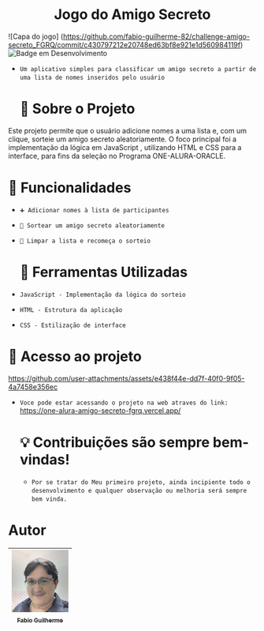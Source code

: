 <h1 align=center>Jogo do Amigo Secreto</h1>

![Capa do jogo] (https://github.com/fabio-guilherme-82/challenge-amigo-secreto_FGRQ/commit/c430797212e20748ed63bf8e921e1d560984119f)
![Badge em Desenvolvimento](http://img.shields.io/static/v1?label=STATUS&message=EM%20DESENVOLVIMENTO&color=GREEN&style=for-the-badge)

- `Um aplicativo simples para classificar um amigo secreto a partir de uma lista de nomes inseridos pelo usuário`

  # :pushpin: Sobre o Projeto
Este projeto permite que o usuário adicione nomes a uma lista e, com um clique, sorteie um amigo secreto aleatoriamente.
O foco principal foi a implementação da lógica em JavaScript , utilizando HTML e CSS para a interface, para fins da seleção no Programa ONE-ALURA-ORACLE.
# :rocket: Funcionalidades

- `➕ Adicionar nomes à lista de participantes`
- `🎲 Sortear um amigo secreto aleatoriamente`
- `🔄 Limpar a lista e recomeça o sorteio`

  # :hammer: Ferramentas Utilizadas
  
- `JavaScript - Implementação da lógica do sorteio`
- `HTML - Estrutura da aplicação`
- `CSS - Estilização de interface`

# :file_folder: Acesso ao projeto

https://github.com/user-attachments/assets/e438f44e-dd7f-40f0-9f05-4a7458e356ec

- `Voce pode estar acessando o projeto na web atraves do link:`
  https://one-alura-amigo-secreto-fgrq.vercel.app/
  
  # :bulb: Contribuições são sempre bem-vindas!
  - `Por se tratar do Meu primeiro projeto, ainda incipiente todo o desenvolvimento e qualquer observação ou melhoria será sempre bem vinda.`
 
# Autor

| [<img loading="lazy" src="FABIO PERFIL ONE.jpg" width=115><br><sub>Fabio Guilherme</sub>](https://github.com/fabio-guilherme-82)
| :---: |


[def]: https://github.com/fabio-guilherme-82
[https://github.com/fabio-guilherme-82/challenge-amigo-secreto_FGRQ/commit/c430797212e20748ed63bf8e921e1d560984119f]: https://github.com/fabio-guilherme-82/challenge-amigo-secreto_FGRQ/commit/c430797212e20748ed63bf8e921e1d560984119fhttps://github.com/user-attachments/assets/629d0e00-a66f-41dd-a8d0-d488aaa3eaa3
